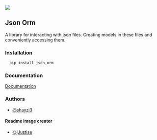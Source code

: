 ![](https://github.com/shayzi3/json_orm/blob/master/assets/preview.png)


## Json Orm

A library for interacting with json files. Creating models in these files and conveniently accessing them.


### Installation

```cmd
  pip install json_orm
```
    
### Documentation

[Documentation](https://github.com/shayzi3/json_orm/tree/master/examples)


### Authors

- [@shayzi3](https://github.com/shayzi3)

#### Readme image creator
- [@jJustise](https://t.me/jJustise)
